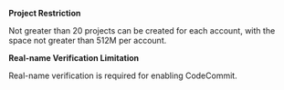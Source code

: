 **Project Restriction**

Not greater than 20 projects can be created for each account, with the space not greater than 512M per account.

**Real-name Verification Limitation**

Real-name verification is required for enabling CodeCommit.

